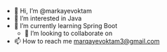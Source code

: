 - 👋 Hi, I’m @markayevoktam
- 👀 I’m interested in Java
- 🌱 I’m currently learning Spring Boot
  - 💞️ I’m looking to collaborate on 
- 📫 How to reach me marqayevoktam3@gmail.com

<!---
markayevoktam/markayevoktam is a ✨ special ✨ repository because its `README.md` (this file) appears on your GitHub profile.
You can click the Preview link to take a look at your changes.
--->
